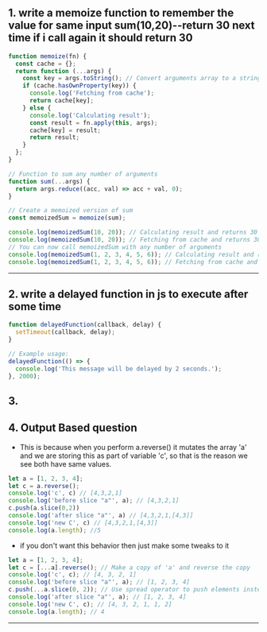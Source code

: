 ## 1. write a memoize function to remember the value for same input sum(10,20)--return 30 next time if i call again it should return 30

```js
function memoize(fn) {
  const cache = {};
  return function (...args) {
    const key = args.toString(); // Convert arguments array to a string key
    if (cache.hasOwnProperty(key)) {
      console.log('Fetching from cache');
      return cache[key];
    } else {
      console.log('Calculating result');
      const result = fn.apply(this, args);
      cache[key] = result;
      return result;
    }
  };
}

// Function to sum any number of arguments
function sum(...args) {
  return args.reduce((acc, val) => acc + val, 0);
}

// Create a memoized version of sum
const memoizedSum = memoize(sum);

console.log(memoizedSum(10, 20)); // Calculating result and returns 30
console.log(memoizedSum(10, 20)); // Fetching from cache and returns 30
// You can now call memoizedSum with any number of arguments
console.log(memoizedSum(1, 2, 3, 4, 5, 6)); // Calculating result and returns 21
console.log(memoizedSum(1, 2, 3, 4, 5, 6)); // Fetching from cache and returns 21
```

---

## 2. write a delayed function in js to execute after some time

```js
function delayedFunction(callback, delay) {
  setTimeout(callback, delay);
}

// Example usage:
delayedFunction(() => {
  console.log('This message will be delayed by 2 seconds.');
}, 2000);
```

## 3. 


## 4. Output Based question

- This is because when you perform a.reverse() it mutates the array 'a' and we are storing this as part of variable 'c', so that is the reason we see both have same values.

```js
let a = [1, 2, 3, 4];
let c = a.reverse(); 
console.log('c', c) // [4,3,2,1]
console.log('before slice "a"', a); // [4,3,2,1]
c.push(a.slice(0,2))
console.log('after slice "a"', a) // [4,3,2,1,[4,3]]
console.log('new C', c) // [4,3,2,1,[4,3]]
console.log(a.length); //5
```

- if you don't want this behavior then just make some tweaks to it

```js
let a = [1, 2, 3, 4];
let c = [...a].reverse(); // Make a copy of 'a' and reverse the copy
console.log('c', c); // [4, 3, 2, 1]
console.log('before slice "a"', a); // [1, 2, 3, 4]
c.push(...a.slice(0, 2)); // Use spread operator to push elements instead of the array slice itself
console.log('after slice "a"', a); // [1, 2, 3, 4]
console.log('new C', c); // [4, 3, 2, 1, 1, 2]
console.log(a.length); // 4
```

-----

 